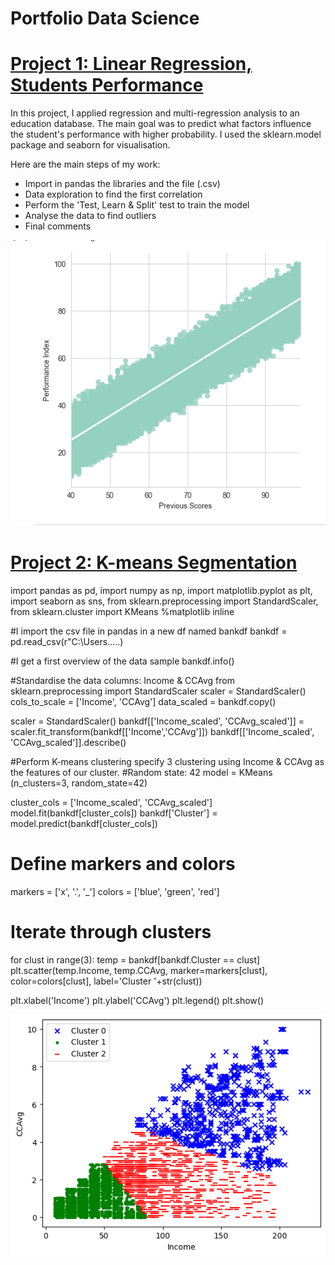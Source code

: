 # Portfolio Data Science 

# [Project 1: Linear Regression, Students Performance](https://github.com/PlayingNumbers/ball_image_classifier) 
In this project, I applied regression and multi-regression analysis to an education database. The main goal was to predict what factors influence the student's performance with higher probability. I used the sklearn.model package and seaborn for visualisation. 

Here are the main steps of my work:
- Import in pandas the libraries and the file (.csv)
- Data exploration to find the first correlation  
- Perform the 'Test, Learn & Split' test to train the model 
- Analyse the data to find outliers
- Final comments

![](/images/lr.png)


# [Project 2: K-means Segmentation](https://github.com/PlayingNumbers/ds_salary_proj) 

import pandas as pd, import numpy as np, import matplotlib.pyplot as plt, import seaborn as sns, from sklearn.preprocessing import StandardScaler, from sklearn.cluster import KMeans
%matplotlib inline 

#I import the csv file in pandas in a new df named bankdf
bankdf = pd.read_csv(r"C:\Users\.....)

#I get a first overview of the data sample
bankdf.info()

#Standardise the data columns: Income & CCAvg
from sklearn.preprocessing import StandardScaler
scaler = StandardScaler()
cols_to_scale = ['Income', 'CCAvg']
data_scaled = bankdf.copy()

scaler = StandardScaler()
bankdf[['Income_scaled', 'CCAvg_scaled']] = scaler.fit_transform(bankdf[['Income','CCAvg']])
bankdf[['Income_scaled', 'CCAvg_scaled']].describe()

#Perform K-means clustering specify 3 clustering using Income & CCAvg as the features of our cluster.
#Random state: 42 
model = KMeans (n_clusters=3, random_state=42)

cluster_cols = ['Income_scaled', 'CCAvg_scaled']
model.fit(bankdf[cluster_cols])
bankdf['Cluster'] = model.predict(bankdf[cluster_cols])


# Define markers and colors
markers = ['x', '.', '_']
colors = ['blue', 'green', 'red']

# Iterate through clusters
for clust in range(3):
    temp = bankdf[bankdf.Cluster == clust]  
    plt.scatter(temp.Income, temp.CCAvg, marker=markers[clust], color=colors[clust], label='Cluster '+str(clust)) 
    
plt.xlabel('Income')
plt.ylabel('CCAvg')
plt.legend()
plt.show()

![](/images/kmeans.png)





